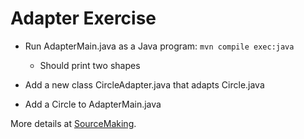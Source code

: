 # Adapter Exercise

* Run AdapterMain.java as a Java program: `mvn compile exec:java`

  * Should print two shapes

* Add a new class CircleAdapter.java that adapts Circle.java

* Add a Circle to AdapterMain.java

More details at [SourceMaking](https://sourcemaking.com/design_patterns/adapter/).
